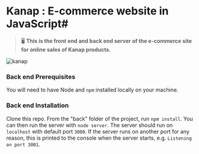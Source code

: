 # Kanap : E-commerce website in JavaScript#

> 🖥️ **This is the front end and back end server of the e-commerce site for online sales of Kanap products.**

![kanap](https://drive.google.com/file/d/1dKdtHLj06BlpLpVddZTQPWGFYTMOoHnK/view?usp=sharing)
### Back end Prerequisites ###

You will need to have Node and `npm` installed locally on your machine.

### Back end Installation ###

Clone this repo. From the "back" folder of the project, run `npm install`. You 
can then run the server with `node server`. 
The server should run on `localhost` with default port `3000`. If the
server runs on another port for any reason, this is printed to the
console when the server starts, e.g. `Listening on port 3001`.
